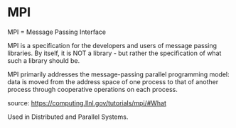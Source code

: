 # MPI
MPI = Message Passing Interface

MPI is a specification for the developers and users of message passing libraries. By itself, it is NOT a library - but rather the specification of what such a library should be.

MPI primarily addresses the message-passing parallel programming model: data is moved from the address space of one process to that of another process through cooperative operations on each process.

source: https://computing.llnl.gov/tutorials/mpi/#What

Used in Distributed and Parallel Systems.
